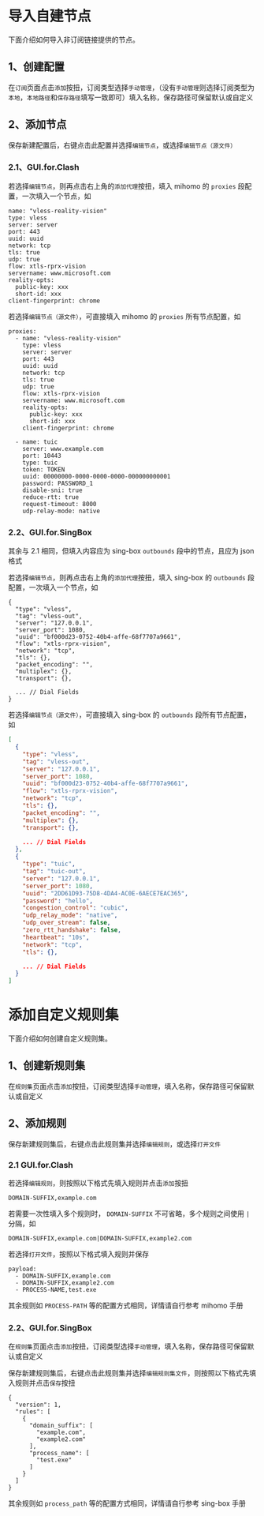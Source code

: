 # 导入自建节点

下面介绍如何导入非订阅链接提供的节点。

## 1、创建配置

在`订阅`页面点击`添加`按扭，订阅类型选择`手动管理`，（没有`手动管理`则选择订阅类型为`本地`，`本地路径`和`保存路径`填写一致即可）填入名称，保存路径可保留默认或自定义

## 2、添加节点

保存新建配置后，右键点击此配置并选择`编辑节点`，或选择`编辑节点（源文件）`

### 2.1、GUI.for.Clash

若选择`编辑节点`，则再点击右上角的`添加代理`按扭，填入 mihomo 的 `proxies` 段配置，一次填入一个节点，如

```
name: "vless-reality-vision"
type: vless
server: server
port: 443
uuid: uuid
network: tcp
tls: true
udp: true
flow: xtls-rprx-vision
servername: www.microsoft.com
reality-opts:
  public-key: xxx
  short-id: xxx
client-fingerprint: chrome
```

若选择`编辑节点（源文件）`，可直接填入 mihomo 的 `proxies` 所有节点配置，如

```
proxies:
  - name: "vless-reality-vision"
    type: vless
    server: server
    port: 443
    uuid: uuid
    network: tcp
    tls: true
    udp: true
    flow: xtls-rprx-vision
    servername: www.microsoft.com
    reality-opts:
      public-key: xxx
      short-id: xxx
    client-fingerprint: chrome

  - name: tuic
    server: www.example.com
    port: 10443
    type: tuic
    token: TOKEN
    uuid: 00000000-0000-0000-0000-000000000001
    password: PASSWORD_1
    disable-sni: true
    reduce-rtt: true
    request-timeout: 8000
    udp-relay-mode: native
```

### 2.2、GUI.for.SingBox

其余与 2.1 相同，但填入内容应为 sing-box `outbounds` 段中的节点，且应为 json 格式

若选择`编辑节点`，则再点击右上角的`添加代理`按扭，填入 sing-box 的 `outbounds` 段配置，一次填入一个节点，如

```
{
  "type": "vless",
  "tag": "vless-out",
  "server": "127.0.0.1",
  "server_port": 1080,
  "uuid": "bf000d23-0752-40b4-affe-68f7707a9661",
  "flow": "xtls-rprx-vision",
  "network": "tcp",
  "tls": {},
  "packet_encoding": "",
  "multiplex": {},
  "transport": {},

  ... // Dial Fields
}
```

若选择`编辑节点（源文件）`，可直接填入 sing-box 的 `outbounds` 段所有节点配置，如

```json
[
  {
    "type": "vless",
    "tag": "vless-out",
    "server": "127.0.0.1",
    "server_port": 1080,
    "uuid": "bf000d23-0752-40b4-affe-68f7707a9661",
    "flow": "xtls-rprx-vision",
    "network": "tcp",
    "tls": {},
    "packet_encoding": "",
    "multiplex": {},
    "transport": {},

    ... // Dial Fields
  },
  {
    "type": "tuic",
    "tag": "tuic-out",
    "server": "127.0.0.1",
    "server_port": 1080,
    "uuid": "2DD61D93-75D8-4DA4-AC0E-6AECE7EAC365",
    "password": "hello",
    "congestion_control": "cubic",
    "udp_relay_mode": "native",
    "udp_over_stream": false,
    "zero_rtt_handshake": false,
    "heartbeat": "10s",
    "network": "tcp",
    "tls": {},

    ... // Dial Fields
  }
]
```

# 添加自定义规则集

下面介绍如何创建自定义规则集。

## 1、创建新规则集

在`规则集`页面点击`添加`按扭，订阅类型选择`手动管理`，填入名称，保存路径可保留默认或自定义

## 2、添加规则

保存新建规则集后，右键点击此规则集并选择`编辑规则`，或选择`打开文件`

### 2.1 GUI.for.Clash

若选择`编辑规则`，则按照以下格式先填入规则并点击`添加`按扭

```
DOMAIN-SUFFIX,example.com
```

若需要一次性填入多个规则时， `DOMAIN-SUFFIX` 不可省略，多个规则之间使用 `|` 分隔，如

```
DOMAIN-SUFFIX,example.com|DOMAIN-SUFFIX,example2.com
```

若选择`打开文件`，按照以下格式填入规则并保存

```
payload:
  - DOMAIN-SUFFIX,example.com
  - DOMAIN-SUFFIX,example2.com
  - PROCESS-NAME,test.exe
```

其余规则如 `PROCESS-PATH` 等的配置方式相同，详情请自行参考 mihomo 手册

### 2.2、GUI.for.SingBox

在`规则集`页面点击`添加`按扭，订阅类型选择`手动管理`，填入名称，保存路径可保留默认或自定义

保存新建规则集后，右键点击此规则集并选择`编辑规则集文件`，则按照以下格式先填入规则并点击`保存`按扭

```
{
  "version": 1,
  "rules": [
    {
      "domain_suffix": [
        "example.com",
        "example2.com"
      ],
      "process_name": [
        "test.exe"
      ]
    }
  ]
}
```

其余规则如 `process_path` 等的配置方式相同，详情请自行参考 sing-box 手册
